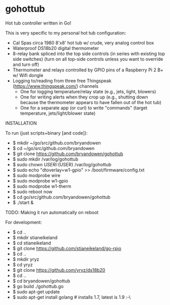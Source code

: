 # gohottub
Hot tub controller written in Go!

This is very specific to my personal hot tub configuration:
- Cal Spas circa 1980 8'x8' hot tub w/ crude, very analog control box
- Waterproof DS18b20 digital thermometer
- 8-relay bank spliced into the top side controls (in series with existing top side switches)
  (turn on all top-side controls unless you want to override and turn off)
- Thermometer and relays controlled by GPIO pins of a Raspberry Pi 2 B+ w/ Wifi dongle
- Logging to/reading from three free Thingspeak (https://www.thingspeak.com/) channels
    * One for logging temperature/relay state (e.g., jets, light, blowers)
    * One for writing alerts when they crop up (e.g., shutting down because the thermometer appears to have fallen out of the hot tub)
    * One for a separate app (or curl) to write "commands" (target temperature, jets/light/blower state)

INSTALLATION

To run (just scripts+binary [and code]):
- $ mkdir ~/go/src/github.com/bryandowen
- $ cd ~/go/src/github.com/bryandowen
- $ git clone https://github.com/bryandowen/gohottub
- $ sudo mkdir /var/log/gohottub
- $ sudo chown ${USER}i:${USER} /var/log/gohottub
- $ sudo echo "dtoverlay=w1-gpio" >> /boot/firmware/config.txt
- $ sudo modprobe wire
- $ sudo modprobe w1-gpio
- $ sudo modprobe w1-therm
- $ sudo reboot now
- $ cd go/src/github.com/bryandowen/gohottub
- $ ./start &

TODO: Making it run automatically on reboot

For development:
- $ cd ..
- $ mkdir stianeikeland
- $ cd stianeikeland
- $ git clone https://github.com/stianeikeland/go-rpio
- $ cd ..
- $ mkdir yryz
- $ cd yryz
- $ git clone https://github.com/yryz/ds18b20
- $ cd ..
- $ cd bryandowen/gohottub
- $ go build ./gohottub.go
- $ sudo apt-get update
- $ sudo apt-get install golang # installs 1.7, latest is 1.9 :-\
